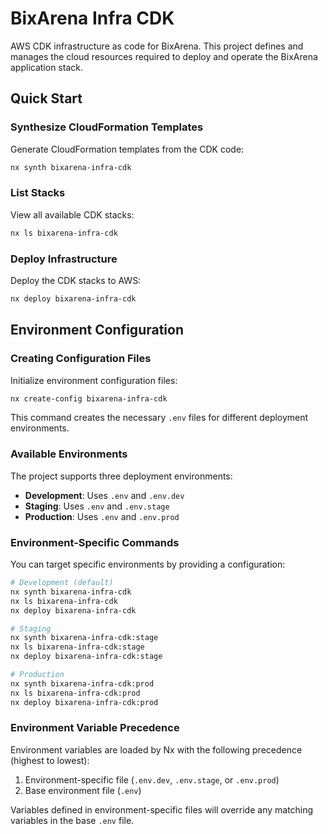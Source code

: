 # BixArena Infra CDK

AWS CDK infrastructure as code for BixArena. This project defines and manages the cloud resources required to deploy and operate the BixArena application stack.

## Quick Start

### Synthesize CloudFormation Templates

Generate CloudFormation templates from the CDK code:

```bash
nx synth bixarena-infra-cdk
```

### List Stacks

View all available CDK stacks:

```bash
nx ls bixarena-infra-cdk
```

### Deploy Infrastructure

Deploy the CDK stacks to AWS:

```bash
nx deploy bixarena-infra-cdk
```

## Environment Configuration

### Creating Configuration Files

Initialize environment configuration files:

```bash
nx create-config bixarena-infra-cdk
```

This command creates the necessary `.env` files for different deployment environments.

### Available Environments

The project supports three deployment environments:

- **Development**: Uses `.env` and `.env.dev`
- **Staging**: Uses `.env` and `.env.stage`
- **Production**: Uses `.env` and `.env.prod`

### Environment-Specific Commands

You can target specific environments by providing a configuration:

```bash
# Development (default)
nx synth bixarena-infra-cdk
nx ls bixarena-infra-cdk
nx deploy bixarena-infra-cdk

# Staging
nx synth bixarena-infra-cdk:stage
nx ls bixarena-infra-cdk:stage
nx deploy bixarena-infra-cdk:stage

# Production
nx synth bixarena-infra-cdk:prod
nx ls bixarena-infra-cdk:prod
nx deploy bixarena-infra-cdk:prod
```

### Environment Variable Precedence

Environment variables are loaded by Nx with the following precedence (highest to lowest):

1. Environment-specific file (`.env.dev`, `.env.stage`, or `.env.prod`)
2. Base environment file (`.env`)

Variables defined in environment-specific files will override any matching variables in the base `.env` file.
